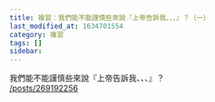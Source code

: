 ```yaml
---
title: 複習：我們能不能謹慎些來說『上帝告訴我、、、』？（一）
last_modified_at: 1634701554
category: 複習
tags: []
sidebar: 
---
```


<p>我們能不能謹慎些來說『上帝告訴我、、、』？<br/>
<a href="/posts/269192256" target="_blank">/posts/269192256</a></p>
<p> </p>
